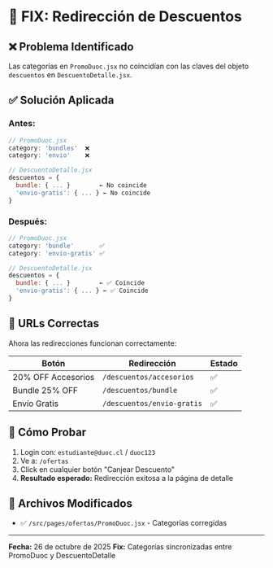 # 🔧 FIX: Redirección de Descuentos

## ❌ Problema Identificado
Las categorías en `PromoDuoc.jsx` no coincidían con las claves del objeto `descuentos` en `DescuentoDetalle.jsx`.

## ✅ Solución Aplicada

### Antes:
```javascript
// PromoDuoc.jsx
category: 'bundles'  ❌
category: 'envio'    ❌

// DescuentoDetalle.jsx
descuentos = {
  bundle: { ... }        ← No coincide
  'envio-gratis': { ... } ← No coincide
}
```

### Después:
```javascript
// PromoDuoc.jsx
category: 'bundle'       ✅
category: 'envio-gratis' ✅

// DescuentoDetalle.jsx
descuentos = {
  bundle: { ... }        ← ✅ Coincide
  'envio-gratis': { ... } ← ✅ Coincide
}
```

## 🎯 URLs Correctas

Ahora las redirecciones funcionan correctamente:

| Botón | Redirección | Estado |
|-------|-------------|--------|
| 20% OFF Accesorios | `/descuentos/accesorios` | ✅ |
| Bundle 25% OFF | `/descuentos/bundle` | ✅ |
| Envío Gratis | `/descuentos/envio-gratis` | ✅ |

## 🧪 Cómo Probar

1. Login con: `estudiante@duoc.cl` / `duoc123`
2. Ve a: `/ofertas`
3. Click en cualquier botón "Canjear Descuento"
4. **Resultado esperado:** Redirección exitosa a la página de detalle

## 📝 Archivos Modificados

- ✅ `/src/pages/ofertas/PromoDuoc.jsx` - Categorías corregidas

---

**Fecha:** 26 de octubre de 2025
**Fix:** Categorías sincronizadas entre PromoDuoc y DescuentoDetalle
